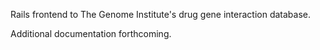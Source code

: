 Rails frontend to The Genome Institute's drug gene interaction database.

Additional documentation forthcoming.
